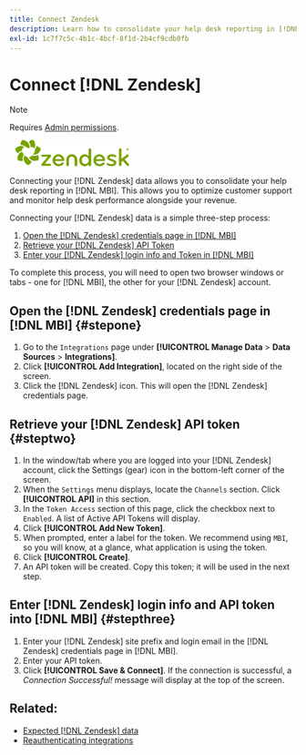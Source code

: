 ```yaml
---
title: Connect Zendesk
description: Learn how to consolidate your help desk reporting in [!DNL MBI].
exl-id: 1c7f7c5c-4b1c-4bcf-8f1d-2b4cf9cdb0fb
---
```

# Connect [!DNL Zendesk]

>[!NOTE]
>
>Requires [Admin permissions](../../../administrator/user-management/user-management.md).

![](../../../assets/Zendesk_logo.png)

Connecting your [!DNL Zendesk] data allows you to consolidate your help desk reporting in [!DNL MBI]. This allows you to optimize customer support and monitor help desk performance alongside your revenue.

Connecting your [!DNL Zendesk] data is a simple three-step process:

1. [Open the [!DNL Zendesk] credentials page in [!DNL MBI]](#stepone)
1. [Retrieve your [!DNL Zendesk] API Token](#steptwo)
1. [Enter your [!DNL Zendesk] login info and Token in [!DNL MBI]](#stepthree)

To complete this process, you will need to open two browser windows or tabs - one for [!DNL MBI], the other for your [!DNL Zendesk] account.

## Open the [!DNL Zendesk] credentials page in [!DNL MBI] {#stepone}

1. Go to the `Integrations` page under **[!UICONTROL Manage Data** > **Data Sources** > **Integrations]**.
1. Click **[!UICONTROL Add Integration]**, located on the right side of the screen.
1. Click the [!DNL Zendesk] icon. This will open the [!DNL Zendesk] credentials page.

## Retrieve your [!DNL Zendesk] API token {#steptwo}

1. In the window/tab where you are logged into your [!DNL Zendesk] account, click the Settings (gear) icon in the bottom-left corner of the screen.
1. When the `Settings` menu displays, locate the `Channels` section. Click **[!UICONTROL API]** in this section.
1. In the `Token Access` section of this page, click the checkbox next to `Enabled`. A list of Active API Tokens will display.
1. Click **[!UICONTROL Add New Token]**.
1. When prompted, enter a label for the token. We recommend using `MBI`, so you will know, at a glance, what application is using the token.
1. Click **[!UICONTROL Create]**.
1. An API token will be created. Copy this token; it will be used in the next step.

## Enter [!DNL Zendesk] login info and API token into [!DNL MBI] {#stepthree}

1. Enter your [!DNL Zendesk] site prefix and login email in the [!DNL Zendesk] credentials page in [!DNL MBI].
1. Enter your API token.
1. Click **[!UICONTROL Save & Connect]**. If the connection is successful, a *Connection Successful!* message will display at the top of the screen.

## Related:

* [Expected [!DNL Zendesk] data](../integrations/exp-zendesk-data.md)
* [Reauthenticating integrations](https://support.magento.com/hc/en-us/articles/360016733151)
